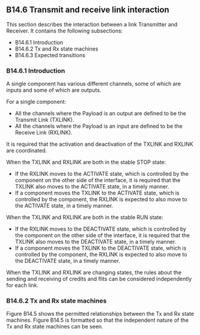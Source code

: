 ## B14.6 Transmit and receive link interaction

This section describes the interaction between a link Transmitter and Receiver. It contains the following subsections:

- B14.6.1 Introduction
- B14.6.2 Tx and Rx state machines
- B14.6.3 Expected transitions

### B14.6.1 Introduction

A single component has various different channels, some of which are inputs and some of which are outputs.

For a single component:

- All the channels where the Payload is an output are defined to be the Transmit Link (TXLINK).
- All the channels where the Payload is an input are defined to be the Receive Link (RXLINK).

It is required that the activation and deactivation of the TXLINK and RXLINK are coordinated.

When the TXLINK and RXLINK are both in the stable STOP state:

- If the RXLINK moves to the ACTIVATE state, which is controlled by the component on the other side of the interface, it is required that the TXLINK also moves to the ACTIVATE state, in a timely manner.
- If a component moves the TXLINK to the ACTIVATE state, which is controlled by the component, the RXLINK is expected to also move to the ACTIVATE state, in a timely manner.

When the TXLINK and RXLINK are both in the stable RUN state:

- If the RXLINK moves to the DEACTIVATE state, which is controlled by the component on the other side of the interface, it is required that the TXLINK also moves to the DEACTIVATE state, in a timely manner.
- If a component moves the TXLINK to the DEACTIVATE state, which is controlled by the component, the RXLINK is expected to also move to the DEACTIVATE state, in a timely manner.

When the TXLINK and RXLINK are changing states, the rules about the sending and receiving of credits and flits can be considered independently for each link.

### B14.6.2 Tx and Rx state machines

Figure B14.5 shows the permitted relationships between the Tx and Rx state machines. Figure B14.5 is formatted so that the independent nature of the Tx and Rx state machines can be seen.